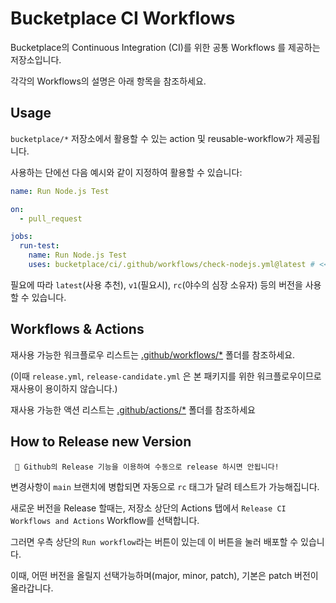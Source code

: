 # Bucketplace CI Workflows

Bucketplace의 Continuous Integration (CI)를 위한 공통 Workflows 를 제공하는 저장소입니다.

각각의 Workflows의 설명은 아래 항목을 참조하세요.

## Usage

`bucketplace/*` 저장소에서 활용할 수 있는 action 및 reusable-workflow가 제공됩니다.

사용하는 단에선 다음 예시와 같이 지정하여 활용할 수 있습니다:

```yml
name: Run Node.js Test

on:
  - pull_request

jobs:
  run-test:
    name: Run Node.js Test
    uses: bucketplace/ci/.github/workflows/check-nodejs.yml@latest # << notice here
```

필요에 따라 `latest`(사용 추천), `v1`(필요시), `rc`(야수의 심장 소유자) 등의 버전을 사용할 수 있습니다.
## Workflows & Actions

재사용 가능한 워크플로우 리스트는 [.github/workflows/*](https://github.com/bucketplace/ci/tree/main/.github/workflows) 폴더를 참조하세요.

(이때 `release.yml`, `release-candidate.yml` 은 본 패키지를 위한 워크플로우이므로 재사용이 용이하지 않습니다.)

재사용 가능한 액션 리스트는 [.github/actions/*](https://github.com/bucketplace/ci/tree/main/.github/actions) 폴더를 참조하세요


## How to Release new Version
```
 🚨 Github의 Release 기능을 이용하여 수동으로 release 하시면 안됩니다!
```

변경사항이 `main` 브랜치에 병합되면 자동으로 `rc` 태그가 달려 테스트가 가능해집니다.

새로운 버전을 Release 할때는, 저장소 상단의 Actions 탭에서 `Release CI Workflows and Actions` Workflow를 선택합니다.

그러면 우측 상단의 `Run workflow`라는 버튼이 있는데 이 버튼을 눌러 배포할 수 있습니다.

이때, 어떤 버전을 올릴지 선택가능하며(major, minor, patch), 기본은 patch 버전이 올라갑니다.

